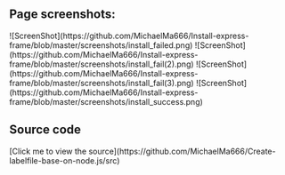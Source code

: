 <BR>
<h2>Page screenshots:</h2>
![ScreenShot](https://github.com/MichaelMa666/Install-express-frame/blob/master/screenshots/install_failed.png)
![ScreenShot](https://github.com/MichaelMa666/Install-express-frame/blob/master/screenshots/install_fail(2).png)
![ScreenShot](https://github.com/MichaelMa666/Install-express-frame/blob/master/screenshots/install_fail(3).png)
![ScreenShot](https://github.com/MichaelMa666/Install-express-frame/blob/master/screenshots/install_success.png)
<h2>Source code</h2>
[Click me to view the source](https://github.com/MichaelMa666/Create-labelfile-base-on-node.js/src)
